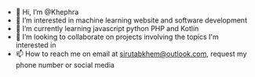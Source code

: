 - 👋 Hi, I’m @Khephra
- 👀 I’m interested in machine learning website and software development
- 🌱 I’m currently learning javascript python PHP and Kotlin 
- 💞️ I’m looking to collaborate on projects involving the topics I'm interested in
- 📫 How to reach me on email at sirutabkhem@outlook.com, request my phone number or social media

<!---
Khephra/Khephra is a ✨ special ✨ repository because its `README.md` (this file) appears on your GitHub profile.
You can click the Preview link to take a look at your changes.
--->
